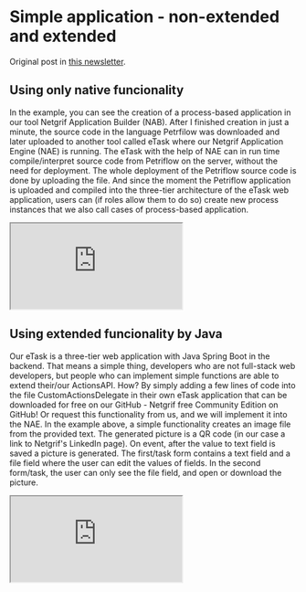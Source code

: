 # Simple application - non-extended and extended

Original post in [this newsletter](https://www.linkedin.com/pulse/extend-functionality-lcnc-%C4%BEubo%C5%A1-petrovi%C4%8D/?trackingId=U3zZe1TETZOa8gbf0b%2FDcg%3D%3D).  

## Using only native funcionality

In the example, you can see the creation of a process-based application in our tool Netgrif Application Builder (NAB). After I finished creation in just a minute, the source code in the language Petrfilow was downloaded and later uploaded to another tool called eTask where our Netgrif Application Engine (NAE) is running. The eTask with the help of NAE can in run time compile/interpret source code from Petriflow on the server, without the need for deployment. The whole deployment of the Petriflow source code is done by uploading the file. And since the moment the Petriflow application is uploaded and compiled into the three-tier architecture of the eTask web application, users can (if roles allow them to do so) create new process instances that we also call cases of process-based application.

<div class="container">
    <iframe class="responsive-iframe" src="https://www.youtube.com/embed/oaZinrP5zdg" title="YouTube video player"
    allow="accelerometer; autoplay; clipboard-write; encrypted-media; gyroscope; picture-in-picture"
    allowfullscreen></iframe>
</div>

## Using extended funcionality by Java

Our eTask is a three-tier web application with Java Spring Boot in the backend. That means a simple thing, developers who are not full-stack web developers, but people who can implement simple functions are able to extend their/our ActionsAPI. How? By simply adding a few lines of code into the file CustomActionsDelegate in their own eTask application that can be downloaded for free on our GitHub - Netgrif free Community Edition on GitHub! Or request this functionality from us, and we will implement it into the NAE.
In the example above, a simple functionality creates an image file from the provided text. The generated picture is a QR code (in our case a link to Netgrif's LinkedIn page). On event, after the value to text field is saved a picture is generated. The first/task form contains a text field and a file field where the user can edit the values of fields. In the second form/task, the user can only see the file field, and open or download the picture.

<div class="container">
    <iframe class="responsive-iframe" src="https://www.youtube.com/embed/dPRKlFUtw-M" title="YouTube video player"
    allow="accelerometer; autoplay; clipboard-write; encrypted-media; gyroscope; picture-in-picture"
    allowfullscreen></iframe>
</div>